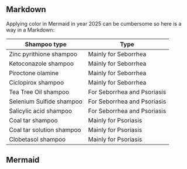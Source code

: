 ## Markdown

Applying color in Mermaid in year 2025 can be cumbersome so here is a way in a Markdown:

| Shampoo type                    | Type                            |
|---------------------------------|---------------------------------|
| Zinc pyrithione shampoo         | Mainly for Seborrhea            |
| Ketoconazole shampoo            | Mainly for Seborrhea            |
| Piroctone olamine               | Mainly for Seborrhea            |
| Ciclopirox shampoo              | Mainly for Seborrhea            |
| Tea Tree Oil shampoo            | For Seborrhea and Psoriasis     |
| Selenium Sulfide shampoo        | For Seborrhea and Psoriasis     |
| Salicylic acid shampoo          | For Seborrhea and Psoriasis     |
| Coal tar shampoo                | Mainly for Psoriasis            |
| Coal tar solution shampoo       | Mainly for Psoriasis            |
| Clobetasol shampoo              | Mainly for Psoriasis            |

## Mermaid

